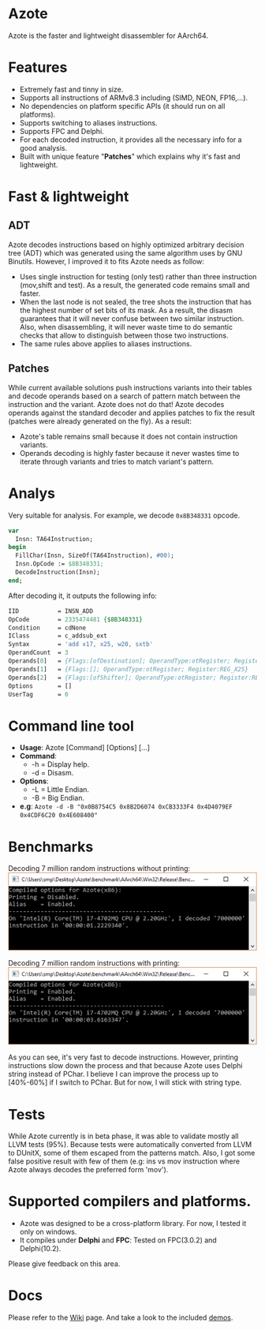 # Azote
Azote is the faster and lightweight disassembler for AArch64.
# Features
- Extremely fast and tinny in size.
- Supports all instructions of ARMv8.3 including (SIMD, NEON, FP16,...).
- No dependencies on platform specific APIs (it should run on all platforms).
- Supports switching to aliases instructions.
- Supports FPC and Delphi. 
- For each decoded instruction, it provides all the necessary info for a good analysis. 
- Built with unique feature "**Patches**" which explains why it's fast and lightweight.

# Fast & lightweight
## ADT
Azote decodes instructions based on highly optimized arbitrary decision tree (ADT) which was generated using the same algorithm uses by GNU Binutils. However, I improved it to fits Azote needs as follow:
- Uses single instruction for testing (only test) rather than three instruction (mov,shift and test). As a result, the generated code remains small and faster.
- When the last node is not sealed, the tree shots the instruction that has the highest number of set bits of its mask. As a result, the disasm guarantees that it will never confuse between two similar instruction. Also, when disassembling, it will never waste time to do semantic checks that allow to distinguish between those two instructions.
- The same rules above applies to aliases instructions.

## Patches
While current available solutions push instructions variants into their tables and decode operands based on a search of pattern match between the instruction and the variant. Azote does not do that! Azote decodes operands against the standard decoder and applies patches to fix the result (patches were already generated on the fly). As a result:
- Azote's table remains small because it does not contain instruction variants.
- Operands decoding is highly faster because it never wastes time to iterate through variants and tries to match variant's pattern.

# Analys
Very suitable for analysis. For example, we decode ```0x8B348331``` opcode.
```pas
var 
  Insn: TA64Instruction;
begin
  FillChar(Insn, SizeOf(TA64Instruction), #00);
  Insn.OpCode := $8B348331;
  DecodeInstruction(Insn);
end;
```
After decoding it, it outputs the following info:
```pas
IID		      = INSN_ADD
OpCode		  = 2335474481 {$8B348331}
Condition	  =	cdNone
IClass		  = c_addsub_ext
Syntax		  = 'add x17, x25, w20, sxtb'
OperandCount  =	3
Operands[0]   = {Flags:[ofDestination]; OperandType:otRegister; Register:REG_X17}
Operands[1]   = {Flags:[]; OperandType:otRegister; Register:REG_X25}
Operands[2]   = {Flags:[ofShifter]; OperandType:otRegister; Register:REG_W20; Shifter:sfSxtb; Amount:0}
Options		  = []
UserTag		  = 0
```

# Command line tool
- **Usage**: Azote [Command] [Options] [<OpCode>...]
- **Command**:
  - -h = Display help.
  - -d = Disasm.
- **Options**:
  - -L = Little Endian.
  - -B = Big Endian.
- **e.g**: ```Azote -d -B "0x0B8754C5 0x8B2D6074 0xCB3333F4 0x4D4079EF 0x4CDF6C20 0x4E608400"```
# Benchmarks

Decoding 7 million random instructions without printing:
![bm1](https://github.com/MahdiSafsafi/Azote/blob/master/ss/bm1.PNG)

Decoding 7 million random instructions with printing:
![bm2](https://github.com/MahdiSafsafi/Azote/blob/master/ss/bm2.PNG)

As you can see, it's very fast to decode instructions. However, printing instructions slow down the process and that because Azote uses Delphi string instead of PChar. I believe I can improve the process up to [40%-60%] if I switch to PChar. But for now, I will stick with string type.

# Tests
While Azote currently is in beta phase, it was able to validate mostly all LLVM tests (95%). Because tests were automatically converted from LLVM to DUnitX, some of them escaped from the patterns match. Also, I got some false positive result with few of them (e.g: ins vs mov instruction where Azote always decodes the preferred form 'mov').

# Supported compilers and platforms.
- Azote was designed to be a cross-platform library. For now, I tested it only on windows.
- It compiles under **Delphi** and **FPC**: Tested on FPC(3.0.2) and Delphi(10.2).

Please give feedback on this area. 

# Docs
Please refer to the [Wiki](https://github.com/MahdiSafsafi/Azote/wiki) page. And take a look to the included [demos](https://github.com/MahdiSafsafi/Azote/tree/master/demos).
